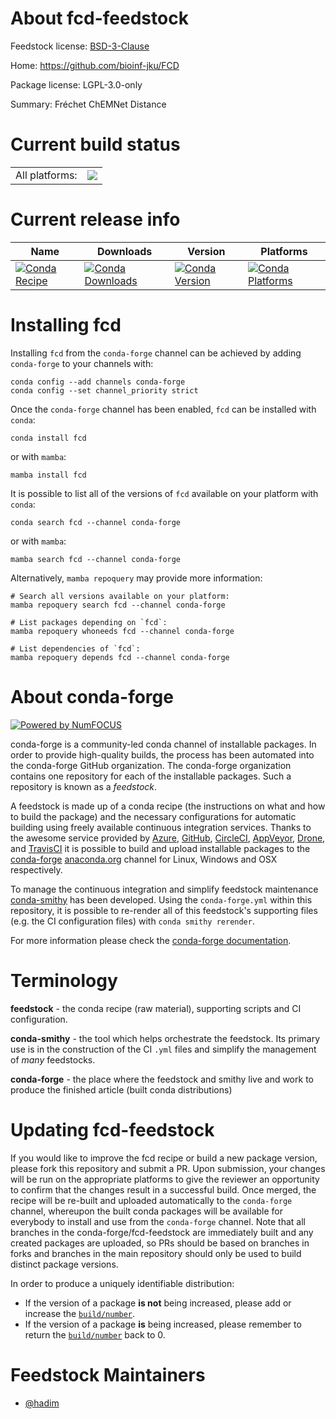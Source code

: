 About fcd-feedstock
===================

Feedstock license: [BSD-3-Clause](https://github.com/conda-forge/fcd-feedstock/blob/main/LICENSE.txt)

Home: https://github.com/bioinf-jku/FCD

Package license: LGPL-3.0-only

Summary: Fréchet ChEMNet Distance

Current build status
====================


<table><tr><td>All platforms:</td>
    <td>
      <a href="https://dev.azure.com/conda-forge/feedstock-builds/_build/latest?definitionId=10528&branchName=main">
        <img src="https://dev.azure.com/conda-forge/feedstock-builds/_apis/build/status/fcd-feedstock?branchName=main">
      </a>
    </td>
  </tr>
</table>

Current release info
====================

| Name | Downloads | Version | Platforms |
| --- | --- | --- | --- |
| [![Conda Recipe](https://img.shields.io/badge/recipe-fcd-green.svg)](https://anaconda.org/conda-forge/fcd) | [![Conda Downloads](https://img.shields.io/conda/dn/conda-forge/fcd.svg)](https://anaconda.org/conda-forge/fcd) | [![Conda Version](https://img.shields.io/conda/vn/conda-forge/fcd.svg)](https://anaconda.org/conda-forge/fcd) | [![Conda Platforms](https://img.shields.io/conda/pn/conda-forge/fcd.svg)](https://anaconda.org/conda-forge/fcd) |

Installing fcd
==============

Installing `fcd` from the `conda-forge` channel can be achieved by adding `conda-forge` to your channels with:

```
conda config --add channels conda-forge
conda config --set channel_priority strict
```

Once the `conda-forge` channel has been enabled, `fcd` can be installed with `conda`:

```
conda install fcd
```

or with `mamba`:

```
mamba install fcd
```

It is possible to list all of the versions of `fcd` available on your platform with `conda`:

```
conda search fcd --channel conda-forge
```

or with `mamba`:

```
mamba search fcd --channel conda-forge
```

Alternatively, `mamba repoquery` may provide more information:

```
# Search all versions available on your platform:
mamba repoquery search fcd --channel conda-forge

# List packages depending on `fcd`:
mamba repoquery whoneeds fcd --channel conda-forge

# List dependencies of `fcd`:
mamba repoquery depends fcd --channel conda-forge
```


About conda-forge
=================

[![Powered by
NumFOCUS](https://img.shields.io/badge/powered%20by-NumFOCUS-orange.svg?style=flat&colorA=E1523D&colorB=007D8A)](https://numfocus.org)

conda-forge is a community-led conda channel of installable packages.
In order to provide high-quality builds, the process has been automated into the
conda-forge GitHub organization. The conda-forge organization contains one repository
for each of the installable packages. Such a repository is known as a *feedstock*.

A feedstock is made up of a conda recipe (the instructions on what and how to build
the package) and the necessary configurations for automatic building using freely
available continuous integration services. Thanks to the awesome service provided by
[Azure](https://azure.microsoft.com/en-us/services/devops/), [GitHub](https://github.com/),
[CircleCI](https://circleci.com/), [AppVeyor](https://www.appveyor.com/),
[Drone](https://cloud.drone.io/welcome), and [TravisCI](https://travis-ci.com/)
it is possible to build and upload installable packages to the
[conda-forge](https://anaconda.org/conda-forge) [anaconda.org](https://anaconda.org/)
channel for Linux, Windows and OSX respectively.

To manage the continuous integration and simplify feedstock maintenance
[conda-smithy](https://github.com/conda-forge/conda-smithy) has been developed.
Using the ``conda-forge.yml`` within this repository, it is possible to re-render all of
this feedstock's supporting files (e.g. the CI configuration files) with ``conda smithy rerender``.

For more information please check the [conda-forge documentation](https://conda-forge.org/docs/).

Terminology
===========

**feedstock** - the conda recipe (raw material), supporting scripts and CI configuration.

**conda-smithy** - the tool which helps orchestrate the feedstock.
                   Its primary use is in the construction of the CI ``.yml`` files
                   and simplify the management of *many* feedstocks.

**conda-forge** - the place where the feedstock and smithy live and work to
                  produce the finished article (built conda distributions)


Updating fcd-feedstock
======================

If you would like to improve the fcd recipe or build a new
package version, please fork this repository and submit a PR. Upon submission,
your changes will be run on the appropriate platforms to give the reviewer an
opportunity to confirm that the changes result in a successful build. Once
merged, the recipe will be re-built and uploaded automatically to the
`conda-forge` channel, whereupon the built conda packages will be available for
everybody to install and use from the `conda-forge` channel.
Note that all branches in the conda-forge/fcd-feedstock are
immediately built and any created packages are uploaded, so PRs should be based
on branches in forks and branches in the main repository should only be used to
build distinct package versions.

In order to produce a uniquely identifiable distribution:
 * If the version of a package **is not** being increased, please add or increase
   the [``build/number``](https://docs.conda.io/projects/conda-build/en/latest/resources/define-metadata.html#build-number-and-string).
 * If the version of a package **is** being increased, please remember to return
   the [``build/number``](https://docs.conda.io/projects/conda-build/en/latest/resources/define-metadata.html#build-number-and-string)
   back to 0.

Feedstock Maintainers
=====================

* [@hadim](https://github.com/hadim/)

